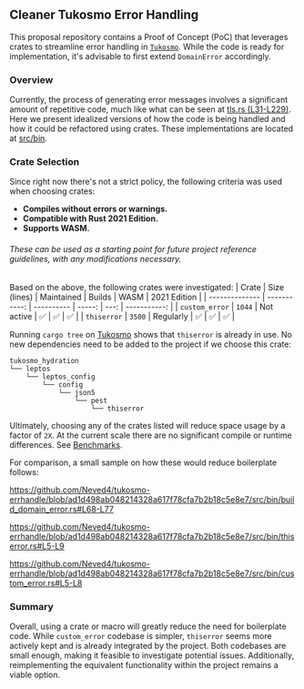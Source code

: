 ## Cleaner Tukosmo Error Handling

This proposal repository contains a Proof of Concept (PoC) that leverages crates to streamline error handling in [`Tukosmo`][1]. While the code is ready for implementation, it's advisable to first extend `DomainError` accordingly.

### Overview

Currently, the process of generating error messages involves a significant amount of repetitive code, much like what can be seen at [tls.rs (L31-L229)](https://github.com/lajtomekadimon/tukosmo/blob/56465a8e6f8cb482b3ffc3b2cabe70e3c25ec3b9/server/src/core/shared/infrastructure/leptos_actix/service/tls.rs#L31-L229). Here we present idealized versions of how the code is being handled and how it could be refactored using crates. These implementations are located at [src/bin](src/bin).

### Crate Selection

Since right now there's not a strict policy, the following criteria was used when choosing crates:

- **Compiles without errors or warnings.**
- **Compatible with Rust 2021 Edition.**
- **Supports WASM.**

###### These can be used as a starting point for future project reference guidelines, with any modifications necessary.

Based on the above, the following crates were investigated:
| Crate          | Size (lines) | Maintained | Builds | WASM | 2021 Edition |
| -------------- | -----------: | ---------- | -----: | ---: | -----------: |
| `custom_error` |       `1044` | Not active |      ✅ |    ✅ |            ✅ |
| `thiserror`    |       `3500` | Regularly  |      ✅ |    ✅ |            ✅ |

Running `cargo tree` on [Tukosmo][1] shows that `thiserror` is already in use. No new dependencies need to be added to the project if we choose this crate:

```text
tukosmo_hydration
└── leptos
    └── leptos_config
        └── config
            └── json5
                └── pest
                    └── thiserror
```

Ultimately, choosing any of the crates listed will reduce space usage by a factor of `2X`. At the current scale there are no significant compile or runtime differences. See [Benchmarks](bench.md).

For comparison, a small sample on how these would reduce boilerplate follows:

https://github.com/Neved4/tukosmo-errhandle/blob/ad1d498ab048214328a617f78cfa7b2b18c5e8e7/src/bin/build_domain_error.rs#L68-L77

https://github.com/Neved4/tukosmo-errhandle/blob/ad1d498ab048214328a617f78cfa7b2b18c5e8e7/src/bin/thiserror.rs#L5-L9

https://github.com/Neved4/tukosmo-errhandle/blob/ad1d498ab048214328a617f78cfa7b2b18c5e8e7/src/bin/custom_error.rs#L5-L8

### Summary
Overall, using a crate or macro will greatly reduce the need for boilerplate code. While `custom_error` codebase is simpler, `thiserror` seems more actively kept and is already integrated by the project. Both codebases are small enough, making it feasible to investigate potential issues. Additionally, reimplementing the equivalent functionality within the project remains a viable option.

[1]: https://github.com/lajtomekadimon/tukosmo
